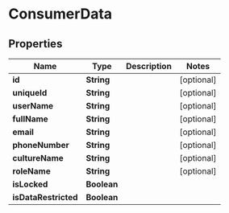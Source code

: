 
# ConsumerData

## Properties
Name | Type | Description | Notes
------------ | ------------- | ------------- | -------------
**id** | **String** |  |  [optional]
**uniqueId** | **String** |  |  [optional]
**userName** | **String** |  |  [optional]
**fullName** | **String** |  |  [optional]
**email** | **String** |  |  [optional]
**phoneNumber** | **String** |  |  [optional]
**cultureName** | **String** |  |  [optional]
**roleName** | **String** |  |  [optional]
**isLocked** | **Boolean** |  | 
**isDataRestricted** | **Boolean** |  | 



